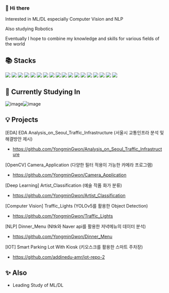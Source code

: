 ### 👋 Hi there 

Interested in ML/DL especially Computer Vision and NLP

Also studying Robotics

Eventually I hope to combine my knowledge and skills for various fields of the world

## 📚 Stacks

<img src="https://img.shields.io/badge/Python-3776AB?style=for-the-badge&logo=Python&logoColor=white"> <img src="https://img.shields.io/badge/TensorFlow-FF6F00?style=for-the-badge&logo=TensorFlow&logoColor=white"> <img src="https://img.shields.io/badge/opencv-5C3EE8?style=for-the-badge&logo=opencv&logoColor=black">
<img src="https://img.shields.io/badge/c++-%2300599C.svg?style=for-the-badge&logo=c%2B%2B&logoColor=white"/> <img src="https://img.shields.io/badge/mysql-4479A1?style=for-the-badge&logo=mysql&logoColor=white"> <img src="https://img.shields.io/badge/Amazon AWS-232F3E?style=for-the-badge&logo=Amazon AWS&logoColor=white"> <img src="https://img.shields.io/badge/linux-FCC624?style=for-the-badge&logo=linux&logoColor=black"> <img src="https://img.shields.io/badge/Ubuntu-E95420?style=for-the-badge&logo=Ubuntu&logoColor=white"> <img src="https://img.shields.io/badge/git-F05032?style=for-the-badge&logo=git&logoColor=white"> <img src="https://img.shields.io/badge/Selenium-43B02A?style=for-the-badge&logo=Selenium&logoColor=white"> <img src="https://img.shields.io/badge/Naver API-03C75A?style=for-the-badge&logo=Naver&logoColor=white"> <img src="https://img.shields.io/badge/Google API-4285F4?style=for-the-badge&logo=Google&logoColor=white"> <img src="https://img.shields.io/badge/ROS 2-22314E?style=for-the-badge&logo=ROS&logoColor=white"> <img src="https://img.shields.io/badge/Arduino-00979D?style=for-the-badge&logo=Arduino&logoColor=white"> <img src="https://img.shields.io/badge/Raspberry Pi-A22846?style=for-the-badge&logo=Raspberry Pi&logoColor=white"> <img src="https://img.shields.io/badge/Pandas-150458?style=for-the-badge&logo=Pandas&logoColor=white"> <img src="https://img.shields.io/badge/Plotly-3F4F75?style=for-the-badge&logo=Plotly&logoColor=white"> <img src="https://img.shields.io/badge/Unreal Engine-0E1128?style=for-the-badge&logo=Unreal Engine&logoColor=white"> 
 
## 🌱 Currently Studying In

![image](https://user-images.githubusercontent.com/104895130/207593739-e478ad73-ab84-4608-8ced-d64d8e8334e4.png)![image](https://user-images.githubusercontent.com/104895130/207593830-829e53ba-aca7-4c5c-980b-224983e4171b.png)


## 💡 Projects

[EDA] EDA Analysis_on_Seoul_Traffic_Infrastructure 
(서울시 교통인프라 분석 및 해결방안 제시)

- <https://github.com/YongminGwon/Analysis_on_Seoul_Traffic_Infrastructure>

[OpenCV] Camera_Application 
(다양한 필터 적용이 가능한 카메라 프로그램)

- <https://github.com/YongminGwon/Camera_Application>

[Deep Learning] Artist_Classification 
(예술 작품 화가 분류)

- <https://github.com/YongminGwon/Artist_Classification>

[Computer Vision] Traffic_Lights 
(YOLOv5를 활용한 Object Detection)

- <https://github.com/YongminGwon/Traffic_Lights>

[NLP] Dinner_Menu 
(Nltk와 Naver api를 활용한 저녁메뉴의 데이터 분석)

- <https://github.com/YongminGwon/Dinner_Menu>

[IOT] Smart Parking Lot With Kiosk
(키오스크를 활용한 스마트 주차장)

- <https://github.com/addinedu-amr/iot-repo-2>

## ✨ Also

- Leading Study of ML/DL
